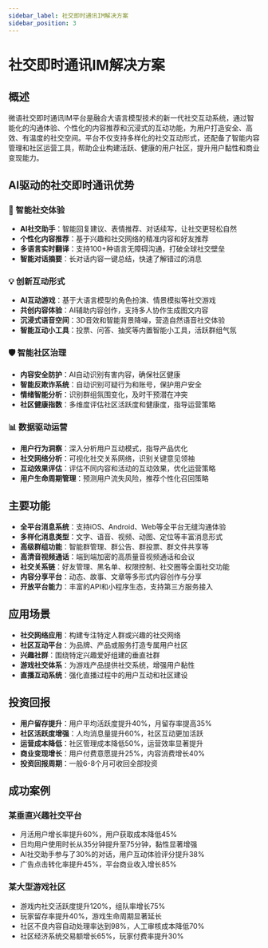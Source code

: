 ```yaml
---
sidebar_label: 社交即时通讯IM解决方案
sidebar_position: 3
---
```


# 社交即时通讯IM解决方案

## 概述

微语社交即时通讯IM平台是融合大语言模型技术的新一代社交互动系统，通过智能化的沟通体验、个性化的内容推荐和沉浸式的互动功能，为用户打造安全、高效、有温度的社交空间。平台不仅支持多样化的社交互动形式，还配备了智能内容管理和社区运营工具，帮助企业构建活跃、健康的用户社区，提升用户黏性和商业变现能力。

## AI驱动的社交即时通讯优势

### 🌟 智能社交体验

- **AI社交助手**：智能回复建议、表情推荐、对话续写，让社交更轻松自然
- **个性化内容推荐**：基于兴趣和社交网络的精准内容和好友推荐
- **多语言实时翻译**：支持100+种语言无障碍沟通，打破全球社交壁垒
- **智能对话摘要**：长对话内容一键总结，快速了解错过的消息

### 💡 创新互动形式

- **AI互动游戏**：基于大语言模型的角色扮演、情景模拟等社交游戏
- **共创内容体验**：AI辅助内容创作，支持多人协作生成图文内容
- **沉浸式语音空间**：3D音效和智能背景降噪，营造自然语音社交体验
- **智能互动小工具**：投票、问答、抽奖等内置智能小工具，活跃群组气氛

### 🛡️ 智能社区治理

- **内容安全防护**：AI自动识别有害内容，确保社区健康
- **智能反欺诈系统**：自动识别可疑行为和账号，保护用户安全
- **情绪智能分析**：识别群组氛围变化，及时干预潜在冲突
- **社区健康指数**：多维度评估社区活跃度和健康度，指导运营策略

### 📊 数据驱动运营

- **用户行为洞察**：深入分析用户互动模式，指导产品优化
- **社交网络分析**：可视化社交关系网络，识别关键意见领袖
- **互动效果评估**：评估不同内容和活动的互动效果，优化运营策略
- **用户生命周期管理**：预测用户流失风险，推荐个性化召回策略

## 主要功能

- **全平台消息系统**：支持iOS、Android、Web等全平台无缝沟通体验
- **多样化消息类型**：文字、语音、视频、动图、定位等丰富消息形式
- **高级群组功能**：智能群管理、群公告、群投票、群文件共享等
- **高清音视频通话**：端到端加密的高质量音视频通话和会议
- **社交关系链**：好友管理、黑名单、权限控制、社交圈等全面社交功能
- **内容分享平台**：动态、故事、文章等多形式内容创作与分享
- **开放平台能力**：丰富的API和小程序生态，支持第三方服务接入

## 应用场景

- **社交网络应用**：构建专注特定人群或兴趣的社交网络
- **社区互动平台**：为品牌、产品或服务打造专属用户社区
- **兴趣社群**：围绕特定兴趣爱好组建的垂直社群
- **游戏社交体系**：为游戏产品提供社交系统，增强用户黏性
- **直播互动系统**：强化直播过程中的用户互动和社区建设

## 投资回报

- **用户留存提升**：用户平均活跃度提升40%，月留存率提高35%
- **社区活跃度增强**：人均消息量提升60%，社区互动更加活跃
- **运营成本降低**：社区管理成本降低50%，运营效率显著提升
- **商业变现增长**：用户付费意愿提升25%，内容消费增长40%
- **投资回报周期**：一般6-8个月可收回全部投资

## 成功案例

### 某垂直兴趣社交平台

- 月活用户增长率提升60%，用户获取成本降低45%
- 日均用户使用时长从35分钟提升至75分钟，黏性显著增强
- AI社交助手参与了30%的对话，用户互动体验评分提升38%
- 广告点击转化率提升45%，平台商业收入增长85%

### 某大型游戏社区

- 游戏内社交活跃度提升120%，组队率增长75%
- 玩家留存率提升40%，游戏生命周期显著延长
- 社区不良内容自动处理率达到98%，人工审核成本降低70%
- 社区经济系统交易额增长65%，玩家付费率提升30%
